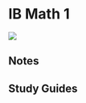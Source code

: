 <script id="WolframAlphaScript" src="//www.wolframalpha.com/input/embed/?type=small" type="text/javascript"></script>
# IB Math 1
<img src="http://api.wolframalpha.com/v2/query?appid=244T5E-WP5XR9GQTU&input=">
</img>

## Notes

## Study Guides
<!--stackedit_data:
eyJoaXN0b3J5IjpbNjQxNDgyNzIzLC0xMTg0NDgzMDI0LDkxNz
UzODcyMCwxMjY3NjY0MjI4XX0=
-->
